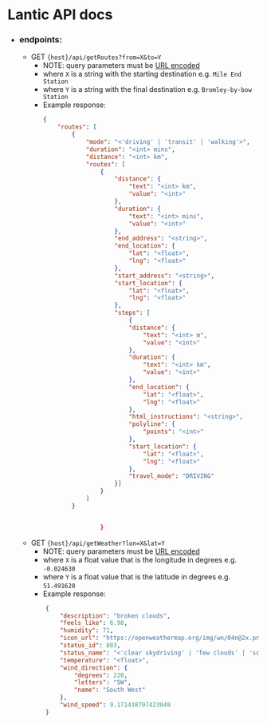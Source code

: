 # Lantic API docs
- ### endpoints: 
    - GET `{host}/api/getRoutes?from=X&to=Y`
        - NOTE: query parameters must be [URL encoded](https://developer.mozilla.org/en-US/docs/Web/JavaScript/Reference/Global_Objects/encodeURI)
        - where `X` is a string with the starting destination
        e.g. `Mile End Station`
        - where `Y` is a string with the final
        destination
        e.g. `Bromley-by-bow Station`
        - Example response: 
            ```json
            {
                "routes": [
                    {
                        "mode": "<'driving' | 'transit' | 'walking'>",
                        "duration": "<int> mins",
                        "distance": "<int> km",
                        "routes": [
                            {
                                "distance": {
                                    "text": "<int> km",
                                    "value": "<int>"
                                },
                                "duration": {
                                    "text": "<int> mins",
                                    "value": "<int>"
                                },
                                "end_address": "<string>",
                                "end_location": {
                                    "lat": "<float>",
                                    "lng": "<float>"
                                },
                                "start_address": "<string>",
                                "start_location": {
                                    "lat": "<float>",
                                    "lng": "<float>"
                                },
                                "steps": [
                                    {
                                    "distance": {
                                        "text": "<int> m",
                                        "value": "<int>"
                                    },
                                    "duration": {
                                        "text": "<int> km",
                                        "value": "<int>"
                                    },
                                    "end_location": {
                                        "lat": "<float>",
                                        "lng": "<float>"
                                    },
                                    "html_instructions": "<string>",
                                    "polyline": {
                                        "points": "<int>"
                                    },
                                    "start_location": {
                                        "lat": "<float>",
                                        "lng": "<float>"
                                    },
                                    "travel_mode": "DRIVING"
                                }]
                            }
                        ]
                    }


                            }
            ```
    - GET `{host}/api/getWeather?lon=X&lat=Y`
        - NOTE: query parameters must be [URL encoded](https://developer.mozilla.org/en-US/docs/Web/JavaScript/Reference/Global_Objects/encodeURI)
        - where `X` is a float value that is the longitude in degrees
        e.g. `-0.024630`
        - where `Y` is a float value that is the latitude in degrees
        e.g. `51.491620`
        - Example response: 
        ```json
            {
                "description": "broken clouds",
                "feels_like": 6.98,
                "humidity": 71,
                "icon_url": "https://openweathermap.org/img/wn/04n@2x.png",
                "status_id": 803,
                "status_name": "<'clear skydriving' | 'few clouds' | 'scattered clouds | 'broken clouds' | 'shower rain' | 'rain' | 'thunderstorm' | 'snow' | 'mist'>",
                "temperature": "<float>",
                "wind_direction": {
                    "degrees": 220,
                    "letters": "SW",
                    "name": "South West"
                },
                "wind_speed": 9.171438797423049
            }
        ```
